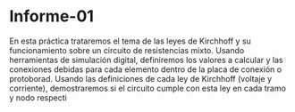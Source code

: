 # Informe-01

En esta práctica trataremos el tema de las leyes de Kirchhoff y su funcionamiento sobre un circuito de resistencias mixto. Usando herramientas de simulación digital, definiremos los valores a calcular y las conexiones debidas para cada elemento dentro de la placa de conexión o protoborad. Usando las definiciones de cada ley de Kirchhoff (voltaje y corriente), demostraremos si el circuito cumple con esta ley en cada tramo y nodo respecti
